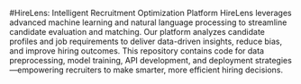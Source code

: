 #HireLens: Intelligent Recruitment Optimization Platform
HireLens leverages advanced machine learning and natural language processing to streamline candidate evaluation and matching. Our platform analyzes candidate profiles and job requirements to deliver data-driven insights, reduce bias, and improve hiring outcomes. This repository contains code for data preprocessing, model training, API development, and deployment strategies—empowering recruiters to make smarter, more efficient hiring decisions.